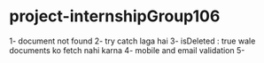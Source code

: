 # project-internshipGroup106


1- document not found 
2- try catch laga hai 
3- isDeleted : true wale documents ko fetch nahi karna 
4- mobile and email validation 
5- 